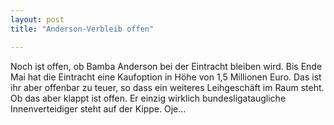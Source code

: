 ```yaml
---
layout: post
title: "Anderson-Verbleib offen"

---
```


Noch ist offen, ob Bamba Anderson bei der Eintracht bleiben wird. Bis Ende Mai hat die Eintracht eine Kaufoption in Höhe von 1,5 Millionen Euro. Das ist ihr aber offenbar zu teuer, so dass ein weiteres Leihgeschäft im Raum steht. Ob das aber klappt ist offen. Er einzig wirklich bundesligataugliche Innenverteidiger steht auf der Kippe. Oje...


